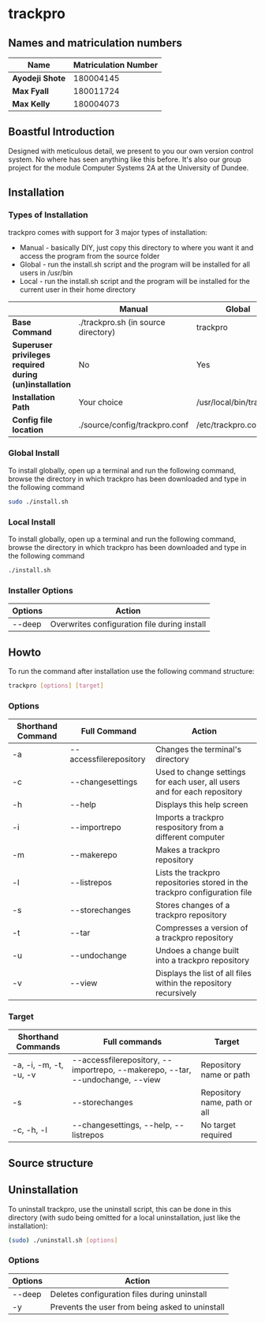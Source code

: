 # trackpro
## Names and matriculation numbers

|**Name**|**Matriculation Number**|
| --- | --- |
| **Ayodeji Shote** | 180004145 |
| **Max Fyall** | 180011724 |
| **Max Kelly** | 180004073 |


## Boastful Introduction
Designed with meticulous detail, we present to you our own version control system. No where has seen anything like this before. It's also our group project for the module Computer Systems 2A at the University of Dundee.

## Installation
### Types of Installation
trackpro comes with support for 3 major types of installation: 
* Manual - basically DIY, just copy this directory to where you want it and access the program from the source folder
* Global - run the install.sh script and the program will be installed for all users in /usr/bin
* Local - run the install.sh script and the program will be installed for the current user in their home directory

|  | Manual | Global | Local |
| --- | --- |---| ---|
| **Base Command** | ./trackpro.sh (in source directory) | trackpro | trackpro |
| **Superuser privileges required during (un)installation** | No | Yes | No |
| **Installation Path** | Your choice | /usr/local/bin/trackpro | $HOME/bin/trackpro
| **Config file location** | ./source/config/trackpro.conf | /etc/trackpro.conf | $HOME/.trackpro/trackpro.conf |

### Global Install
To install globally, open up a terminal and run the following command, browse the directory in which trackpro has been downloaded and type in the following command
```bash 
sudo ./install.sh
```

### Local Install
To install globally, open up a terminal and run the following command, browse the directory in which trackpro has been downloaded and type in the following command
```bash
./install.sh
```
### Installer Options

| Options | Action |
| --- | --- |
| --deep | Overwrites configuration file during install | 

## Howto
To run the command after installation use the following command structure:
```bash
trackpro [options] [target]
```

### Options

| Shorthand Command | Full Command | Action |
| --- | --- | --- |
| -a | --accessfilerepository | Changes the terminal's directory  |
| -c | --changesettings | Used to change settings for each user, all users and for each repository |
| -h | --help | Displays this help screen |
| -i | --importrepo | Imports a trackpro respository from a different computer |
| -m | --makerepo | Makes a trackpro repository |
| -l | --listrepos | Lists the trackpro repositories stored in the trackpro configuration file |
| -s | --storechanges | Stores changes of a trackpro repository |
| -t | --tar | Compresses a version of a trackpro repository |
| -u | --undochange | Undoes a change built into a trackpro repository |
| -v | --view | Displays the list of all files within the repository recursively |

### Target

| Shorthand Commands | Full commands | Target |
| --- | --- | --- |
| -a, -i, -m, -t, -u, -v | --accessfilerepository, --importrepo, --makerepo, --tar, --undochange, --view | Repository name or path |
| -s | --storechanges | Repository name, path or all |
| -c, -h, -l | --changesettings, --help, --listrepos | No target required |

## Source structure

## Uninstallation
To uninstall trackpro, use the uninstall script, this can be done in this directory (with sudo being omitted for a local uninstallation, just like the installation):
```bash
(sudo) ./uninstall.sh [options]
```
### Options

| Options | Action |
| --- | --- |
| --deep | Deletes configuration files during uninstall | 
| -y | Prevents the user from being asked to uninstall |